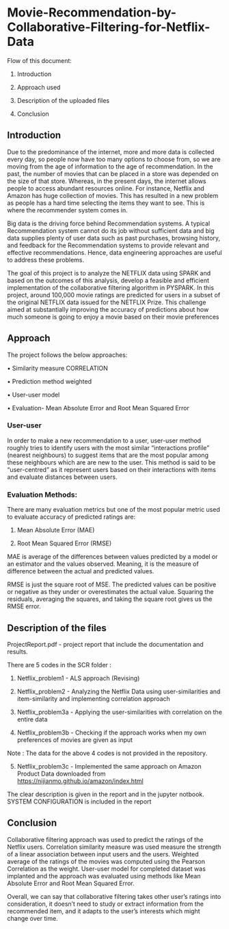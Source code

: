 # Movie-Recommendation-by-Collaborative-Filtering-for-Netflix-Data

Flow of this document:

1) Introduction

2) Approach used 

3) Description of the uploaded files

4) Conclusion



## Introduction
Due to the predominance of the internet, more and more data is collected every day, so people now have too many options to choose from, so we are moving from the age of information to the age of recommendation. In the past, the number of movies that can be placed in a store was depended on the size of that store. Whereas, in the present days, the internet allows people to access abundant resources online. For instance, Netflix and Amazon has huge collection of movies. This has resulted in a new problem as people has a hard time selecting the items they want to see. This is where the recommender system comes in.

Big data is the driving force behind Recommendation systems. A typical Recommendation system cannot do its job without sufficient data and big data supplies plenty of user data such as past purchases, browsing history, and feedback for the Recommendation systems to provide relevant and effective recommendations. Hence, data engineering approaches are useful to address these problems.

The goal of this project is to analyze the NETFLIX data using SPARK and based on the outcomes of this analysis, develop a feasible and efficient implementation of the collaborative filtering algorithm in PYSPARK. In this project, around 100,000 movie ratings are predicted for users in a subset of the original NETFLIX data issued for the NETFLIX Prize. This challenge aimed at substantially improving the accuracy of predictions about how much someone is going to enjoy a movie based on their movie preferences


## Approach
The project follows the below approaches:

•	Similarity measure CORRELATION

•	Prediction method weighted

•	User-user model 

•	Evaluation- Mean Absolute Error and Root Mean Squared Error


### User-user
In order to make a new recommendation to a user, user-user method roughly tries to identify users with the most similar “interactions profile” (nearest neighbours) to suggest items that are the most popular among these neighbours which are are new to the user. This method is said to be “user-centred” as it represent users based on their interactions with items and evaluate distances between users.


### Evaluation Methods:
There are many evaluation metrics but one of the most popular metric used to evaluate accuracy of predicted ratings are:
1) Mean Absolute Error (MAE)	

2) Root Mean Squared Error (RMSE)

MAE is average of the differences between values predicted by a model or an estimator and the values observed. Meaning, it is the measure of difference between the actual and predicted values.

RMSE is just the square root of MSE. The predicted values can be positive or negative as they under or overestimates the actual value. Squaring the residuals, averaging the squares, and taking the square root gives us the RMSE error. 

## Description of the files
ProjectReport.pdf  - project report that include the documentation and results.

There are 5 codes in the SCR folder :

1) Netflix_problem1 - ALS approach (Revising)

2) Netflix_problem2 - Analyzing the Netflix Data using user-similarities and item-similarity and implementing correlation approach

3) Netflix_problem3a - Applying the user-similarities with correlation on the entire data 

4) Netflix_problem3b - Checking if the approach works when my own preferences of movies are given as input

Note : The data for the above 4 codes is not provided in the repository.

5) Netflix_problem3c - Implemented the same approach on Amazon Product Data downloaded from https://nijianmo.github.io/amazon/index.html 


The clear description is given in the report and in the jupyter notbook. SYSTEM CONFIGURATION is included in the report

## Conclusion

Collaborative filtering approach was used to predict the ratings of the Netflix users. Correlation similarity measure was used measure the strength of a linear association between input users and the users. Weighted average of the ratings of the movies was computed using the Pearson Correlation as the weight. User-user model for completed dataset was implanted and the approach was evaluated using methods like Mean Absolute Error and Root Mean Squared Error. 

Overall, we can say that collaborative filtering takes other user’s ratings into consideration, it doesn’t need to study or extract information from the recommended item, and it adapts to the user’s interests which might change over time.

